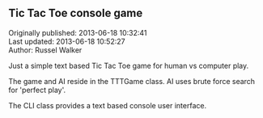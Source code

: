 ## Tic Tac Toe console game  
Originally published: 2013-06-18 10:32:41  
Last updated: 2013-06-18 10:52:27  
Author: Russel Walker  
  
Just a simple text based Tic Tac Toe game for human vs computer play. 

The game and AI reside in the TTTGame class. AI uses brute force search for 'perfect play'.

The CLI class provides a text based console user interface.
